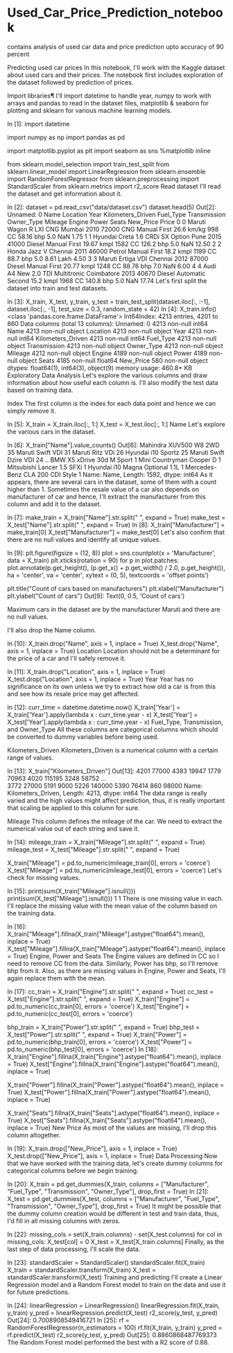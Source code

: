 # Used_Car_Price_Prediction_notebook
contains analysis of used car data and price prediction upto accuracy of 90  percent

Predicting used car prices
In this notebook, I'll work with the Kaggle dataset about used cars and their prices. The notebook first includes exploration of the dataset followed by prediction of prices.

Import libraries¶
I'll import datetime to handle year, numpy to work with arrays and pandas to read in the dataset files, matplotlib & seaborn for plotting and sklearn for various machine learning models.

In [1]:
import datetime

import numpy as np
import pandas as pd

import matplotlib.pyplot as plt
import seaborn as sns
%matplotlib inline

from sklearn.model_selection import train_test_split
from sklearn.linear_model import LinearRegression
from sklearn.ensemble import RandomForestRegressor
from sklearn.preprocessing import StandardScaler
from sklearn.metrics import r2_score
Read dataset
I'll read the dataset and get information about it.

In [2]:
dataset = pd.read_csv("data/dataset.csv")
dataset.head(5)
Out[2]:
Unnamed: 0	Name	Location	Year	Kilometers_Driven	Fuel_Type	Transmission	Owner_Type	Mileage	Engine	Power	Seats	New_Price	Price
0	0	Maruti Wagon R LXI CNG	Mumbai	2010	72000	CNG	Manual	First	26.6 km/kg	998 CC	58.16 bhp	5.0	NaN	1.75
1	1	Hyundai Creta 1.6 CRDi SX Option	Pune	2015	41000	Diesel	Manual	First	19.67 kmpl	1582 CC	126.2 bhp	5.0	NaN	12.50
2	2	Honda Jazz V	Chennai	2011	46000	Petrol	Manual	First	18.2 kmpl	1199 CC	88.7 bhp	5.0	8.61 Lakh	4.50
3	3	Maruti Ertiga VDI	Chennai	2012	87000	Diesel	Manual	First	20.77 kmpl	1248 CC	88.76 bhp	7.0	NaN	6.00
4	4	Audi A4 New 2.0 TDI Multitronic	Coimbatore	2013	40670	Diesel	Automatic	Second	15.2 kmpl	1968 CC	140.8 bhp	5.0	NaN	17.74
Let's first split the dataset into train and test datasets.

In [3]:
X_train, X_test, y_train, y_test = train_test_split(dataset.iloc[:, :-1], 
                                                    dataset.iloc[:, -1], 
                                                    test_size = 0.3, 
                                                    random_state = 42)
In [4]:
X_train.info()
<class 'pandas.core.frame.DataFrame'>
Int64Index: 4213 entries, 4201 to 860
Data columns (total 13 columns):
Unnamed: 0           4213 non-null int64
Name                 4213 non-null object
Location             4213 non-null object
Year                 4213 non-null int64
Kilometers_Driven    4213 non-null int64
Fuel_Type            4213 non-null object
Transmission         4213 non-null object
Owner_Type           4213 non-null object
Mileage              4212 non-null object
Engine               4189 non-null object
Power                4189 non-null object
Seats                4185 non-null float64
New_Price            580 non-null object
dtypes: float64(1), int64(3), object(9)
memory usage: 460.8+ KB
Exploratory Data Analysis
Let's explore the various columns and draw information about how useful each column is. I'll also modify the test data based on training data.

Index
The first column is the index for each data point and hence we can simply remove it.

In [5]:
X_train = X_train.iloc[:, 1:]
X_test = X_test.iloc[:, 1:]
Name
Let's explore the various cars in the dataset.

In [6]:
X_train["Name"].value_counts()
Out[6]:
Mahindra XUV500 W8 2WD             35
Maruti Swift VDI                   31
Maruti Ritz VDi                    26
Hyundai i10 Sportz                 25
Maruti Swift Dzire VDI             24
                                   ..
BMW X5 xDrive 30d M Sport           1
Mini Countryman Cooper D            1
Mitsubishi Lancer 1.5 SFXi          1
Hyundai i10 Magna Optional 1.1L     1
Mercedes-Benz CLA 200 CDI Style     1
Name: Name, Length: 1592, dtype: int64
As it appears, there are several cars in the dataset, some of them with a count higher than 1. Sometimes the resale value of a car also depends on manufacturer of car and hence, I'll extract the manufacturer from this column and add it to the dataset.

In [7]:
make_train = X_train["Name"].str.split(" ", expand = True)
make_test = X_test["Name"].str.split(" ", expand = True)
In [8]:
X_train["Manufacturer"] = make_train[0]
X_test["Manufacturer"] = make_test[0]
Let's also confirm that there are no null values and identify all unique values.

In [9]:
plt.figure(figsize = (12, 8))
plot = sns.countplot(x = 'Manufacturer', data = X_train)
plt.xticks(rotation = 90)
for p in plot.patches:
    plot.annotate(p.get_height(), 
                        (p.get_x() + p.get_width() / 2.0, 
                         p.get_height()), 
                        ha = 'center', 
                        va = 'center', 
                        xytext = (0, 5),
                        textcoords = 'offset points')

plt.title("Count of cars based on manufacturers")
plt.xlabel("Manufacturer")
plt.ylabel("Count of cars")
Out[9]:
Text(0, 0.5, 'Count of cars')

Maximum cars in the dataset are by the manufacturer Maruti and there are no null values.

I'll also drop the Name column.

In [10]:
X_train.drop("Name", axis = 1, inplace = True)
X_test.drop("Name", axis = 1, inplace = True)
Location
Location should not be a determinant for the price of a car and I'll safely remove it.

In [11]:
X_train.drop("Location", axis = 1, inplace = True)
X_test.drop("Location", axis = 1, inplace = True)
Year
Year has no significance on its own unless we try to extract how old a car is from this and see how its resale price may get affected.

In [12]:
curr_time = datetime.datetime.now()
X_train['Year'] = X_train['Year'].apply(lambda x : curr_time.year - x)
X_test['Year'] = X_test['Year'].apply(lambda x : curr_time.year - x)
Fuel_Type, Transmission, and Owner_Type
All these columns are categorical columns which should be converted to dummy variables before being used.

Kilometers_Driven
Kilometers_Driven is a numerical column with a certain range of values.

In [13]:
X_train["Kilometers_Driven"]
Out[13]:
4201     77000
4383     19947
1779     70963
4020    115195
3248     58752
         ...  
3772     27000
5191      9000
5226    140000
5390     76414
860      98000
Name: Kilometers_Driven, Length: 4213, dtype: int64
The data range is really varied and the high values might affect prediction, thus, it is really important that scaling be applied to this column for sure.

Mileage
This column defines the mileage of the car. We need to extract the numerical value out of each string and save it.

In [14]:
mileage_train = X_train["Mileage"].str.split(" ", expand = True)
mileage_test = X_test["Mileage"].str.split(" ", expand = True)

X_train["Mileage"] = pd.to_numeric(mileage_train[0], errors = 'coerce')
X_test["Mileage"] = pd.to_numeric(mileage_test[0], errors = 'coerce')
Let's check for missing values.

In [15]:
print(sum(X_train["Mileage"].isnull()))
print(sum(X_test["Mileage"].isnull()))
1
1
There is one missing value in each. I'll replace the missing value with the mean value of the column based on the training data.

In [16]:
X_train["Mileage"].fillna(X_train["Mileage"].astype("float64").mean(), inplace = True)
X_test["Mileage"].fillna(X_train["Mileage"].astype("float64").mean(), inplace = True)
Engine, Power and Seats
The Engine values are defined in CC so I need to remove CC from the data. Similarly, Power has bhp, so I'll remove bhp from it. Also, as there are missing values in Engine, Power and Seats, I'll again replace them with the mean.

In [17]:
cc_train = X_train["Engine"].str.split(" ", expand = True)
cc_test = X_test["Engine"].str.split(" ", expand = True)
X_train["Engine"] = pd.to_numeric(cc_train[0], errors = 'coerce')
X_test["Engine"] = pd.to_numeric(cc_test[0], errors = 'coerce')

bhp_train = X_train["Power"].str.split(" ", expand = True)
bhp_test = X_test["Power"].str.split(" ", expand = True)
X_train["Power"] = pd.to_numeric(bhp_train[0], errors = 'coerce')
X_test["Power"] = pd.to_numeric(bhp_test[0], errors = 'coerce')
In [18]:
X_train["Engine"].fillna(X_train["Engine"].astype("float64").mean(), inplace = True)
X_test["Engine"].fillna(X_train["Engine"].astype("float64").mean(), inplace = True)

X_train["Power"].fillna(X_train["Power"].astype("float64").mean(), inplace = True)
X_test["Power"].fillna(X_train["Power"].astype("float64").mean(), inplace = True)

X_train["Seats"].fillna(X_train["Seats"].astype("float64").mean(), inplace = True)
X_test["Seats"].fillna(X_train["Seats"].astype("float64").mean(), inplace = True)
New Price
As most of the values are missing, I'll drop this column altogether.

In [19]:
X_train.drop(["New_Price"], axis = 1, inplace = True)
X_test.drop(["New_Price"], axis = 1, inplace = True)
Data Processing
Now that we have worked with the training data, let's create dummy columns for categorical columns before we begin training.

In [20]:
X_train = pd.get_dummies(X_train,
                         columns = ["Manufacturer", "Fuel_Type", "Transmission", "Owner_Type"],
                         drop_first = True)
In [21]:
X_test = pd.get_dummies(X_test,
                         columns = ["Manufacturer", "Fuel_Type", "Transmission", "Owner_Type"],
                         drop_first = True)
It might be possible that the dummy column creation would be different in test and train data, thus, I'd fill in all missing columns with zeros.

In [22]:
missing_cols = set(X_train.columns) - set(X_test.columns)
for col in missing_cols:
    X_test[col] = 0
X_test = X_test[X_train.columns]
Finally, as the last step of data processing, I'll scale the data.

In [23]:
standardScaler = StandardScaler()
standardScaler.fit(X_train)
X_train = standardScaler.transform(X_train)
X_test = standardScaler.transform(X_test)
Training and predicting
I'll create a Linear Regression model and a Random Forest model to train on the data and use it for future predictions.

In [24]:
linearRegression = LinearRegression()
linearRegression.fit(X_train, y_train)
y_pred = linearRegression.predict(X_test)
r2_score(y_test, y_pred)
Out[24]:
0.7008908549416721
In [25]:
rf = RandomForestRegressor(n_estimators = 100)
rf.fit(X_train, y_train)
y_pred = rf.predict(X_test)
r2_score(y_test, y_pred)
Out[25]:
0.8860868487769373
The Random Forest model performed the best with a R2 score of 0.88.
